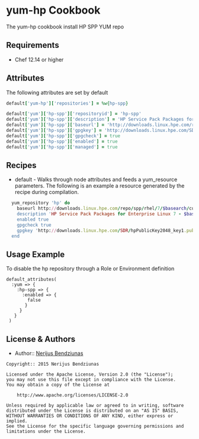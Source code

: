 yum-hp Cookbook
============

The yum-hp cookbook install HP SPP YUM repo

Requirements
------------
* Chef 12.14 or higher

Attributes
----------
The following attributes are set by default

``` ruby
default['yum-hp']['repositories'] = %w{hp-spp}
```

``` ruby
default['yum']['hp-spp']['repositoryid'] = 'hp-spp'
default['yum']['hp-spp']['description'] = 'HP Service Pack Packages for Enterprise Linux 7 - $basearch'
default['yum']['hp-spp']['baseurl'] = 'http://downloads.linux.hpe.com/repo/spp/rhel/7/$basearch/current'
default['yum']['hp-spp']['gpgkey'] = 'http://downloads.linux.hpe.com/SDR/hpPublicKey2048_key1.pub'
default['yum']['hp-spp']['gpgcheck'] = true
default['yum']['hp-spp']['enabled'] = true
default['yum']['hp-spp']['managed'] = true
```

Recipes
-------
* default - Walks through node attributes and feeds a yum_resource
  parameters. The following is an example a resource generated by the
  recipe during compilation.

```ruby
  yum_repository 'hp' do
    baseurl http://downloads.linux.hpe.com/repo/spp/rhel/7/$basearch/current'
    description 'HP Service Pack Packages for Enterprise Linux 7 - $basearch'
    enabled true
    gpgcheck true
    gpgkey 'http://downloads.linux.hpe.com/SDR/hpPublicKey2048_key1.pub'
  end
```

Usage Example
-------------
To disable the hp repository through a Role or Environment definition

```
default_attributes(
  :yum => {
    :hp-spp => {
      :enabled => {
        false
       }
     }
   }
 )
```

License & Authors
-----------------
- Author:: [Nerijus Bendziunas](https://github.com/benner)

```text
Copyright:: 2015 Nerijus Bendziunas

Licensed under the Apache License, Version 2.0 (the "License");
you may not use this file except in compliance with the License.
You may obtain a copy of the License at

    http://www.apache.org/licenses/LICENSE-2.0

Unless required by applicable law or agreed to in writing, software
distributed under the License is distributed on an "AS IS" BASIS,
WITHOUT WARRANTIES OR CONDITIONS OF ANY KIND, either express or implied.
See the License for the specific language governing permissions and
limitations under the License.
```
